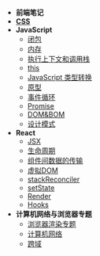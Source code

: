 <!-- docs/_sidebar.md -->
* **前端笔记**
* [**CSS**](CSS/css专题.md)
* **JavaScript**
  * [闭包](/JavaScript/闭包.md)
  * [内存](/JavaScript/内存.md)
  * [执行上下文和调用栈](JavaScript/执行上下文和调用栈.md)
  * [this](/JavaScript/this.md)
  * [JavaScript 类型转换](JavaScript/JavaScript类型转换.md)
  * [原型](JavaScript/原型.md)
  * [事件循环](JavaScript/事件循环.md)
  * [Promise](JavaScript/Promise.md)
  * [DOM&BOM](JavaScript/DOM&BOM.md)
  * [设计模式](JavaScript/设计模式.md)
* **React**
  * [JSX](/React/jsx.md)
  * [生命周期](/React/smzq.md)
  * [组件间数据的传输](/React/shuju.md)
  * [虚拟DOM](/React/virtualDOM.md)
  * [stackReconciler](/React/stackReconciler.md)
  * [setState](/React/setState.md)
  * [Render](/React/render.md)
  * [Hooks](/React/hook.md)
* **计算机网络与浏览器专题**
  * [浏览器渲染专题](Internet/浏览器渲染.md)
  * [计算机网络](Internet/计算机网络.md)
  * [跨域](Internet/跨域.md)
  